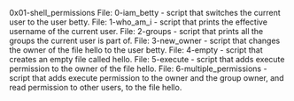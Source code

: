 0x01-shell_permissions
File: 0-iam_betty - script that switches the current user to the user betty.
File: 1-who_am_i - script that prints the effective username of the current user.
File: 2-groups - script that prints all the groups the current user is part of.
File: 3-new_owner - script that changes the owner of the file hello to the user betty.
File: 4-empty - script that creates an empty file called hello.
File: 5-execute - script that adds execute permission to the owner of the file hello.
File: 6-multiple_permissions - script that adds execute permission to the owner and the group owner, and read permission to other users, to the file hello.
